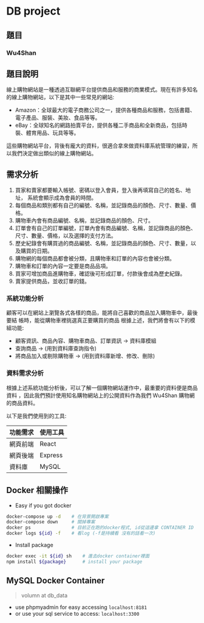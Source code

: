 # DB project

## **題目**
### Wu4Shan

## **題目說明**
線上購物網站是一種透過互聯網平台提供商品和服務的商業模式。現在有許多知名的線上購物網站，以下是其中一些常見的網站:

- Amazon：全球最大的電子商務公司之一，提供各種商品和服務，包括書籍、電子產品、服裝、美妝、食品等等。
- eBay：全球知名的網路拍賣平台，提供各種二手商品和全新商品，包括時裝、體育用品、玩具等等。

這些購物網站平台，背後有龐大的資料，很適合拿來做資料庫系統管理的練習，所以我們決定做出類似的線上購物網站。



## **需求分析**
1. 買家和賣家都要輸入帳號、密碼以登入會員，登入後再填寫自己的姓名、地址， 系統會顯示成為會員的時間。
2. 每個商品和類別都有自己的編號、名稱，並記錄商品的顏色、尺寸、數量、價格。
3. 購物車內會有商品編號、名稱，並記錄商品的顏色、尺寸。
4. 訂單會有自己的訂單編號，訂單內會有商品編號、名稱，並記錄商品的顏色、尺寸、數量、價格，以及選擇的支付方法。
5. 歷史紀錄會有購買過的商品編號、名稱，並記錄商品的顏色、尺寸、數量，以及購買的日期。
6. 購物網的每個商品都會被分類，且購物車和訂單的內容也會被分類。
7. 購物車和訂單的內容一定要是商品品項。
8. 買家可增加商品進購物車，確認後可形成訂單，付款後會成為歷史紀錄。
9. 賣家提供商品，並收訂單的錢。

### **系統功能分析**
顧客可以在網站上瀏覽各式各樣的商品，能將自己喜歡的商品加入購物車中，最後要結 帳時，能從購物車裡挑選真正要購買的商品 根據上述，我們將會有以下的模組功能:
- 顧客資訊、商品內容、購物車商品、訂單資訊 -> 資料庫模組
- 查詢商品 -> (用到資料庫查詢指令)
- 將商品加入或剔除購物車 -> (用到資料庫新增、修改、刪除)


### **資料需求分析**
根據上述系統功能分析後，可以了解一個購物網站運作中，最重要的資料便是商品資料 ，因此我們預計使用知名購物網站上的公開資料作為我們 Wu4Shan 購物網的商品資料。

以下是我們使用到的工具:

|功能需求|使用工具|
|----|----|
|網頁前端|React|
|網頁後端|Express|
|資料庫|MySQL|

## **Docker 相關操作**

- Easy if you got docker

```sh
docker-compose up -d    # 在背景開啟專案
docker-compose down     # 關掉專案
docker ps               # 目前正在跑的docker程式, id從這邊拿 CONTAINER ID
docker logs ${id} -f    # 看log (-f是持續看 沒有的話看一次)
```

- Install package
```sh
docker exec -it ${id} sh    # 進去docker container裡面
npm install ${package}      # install your package
```

## **MySQL Docker Container**
> volumn at db_data
- use phpmyadmin for easy accessing `localhost:8181`
- or use your sql service to access: `localhost:3300`
